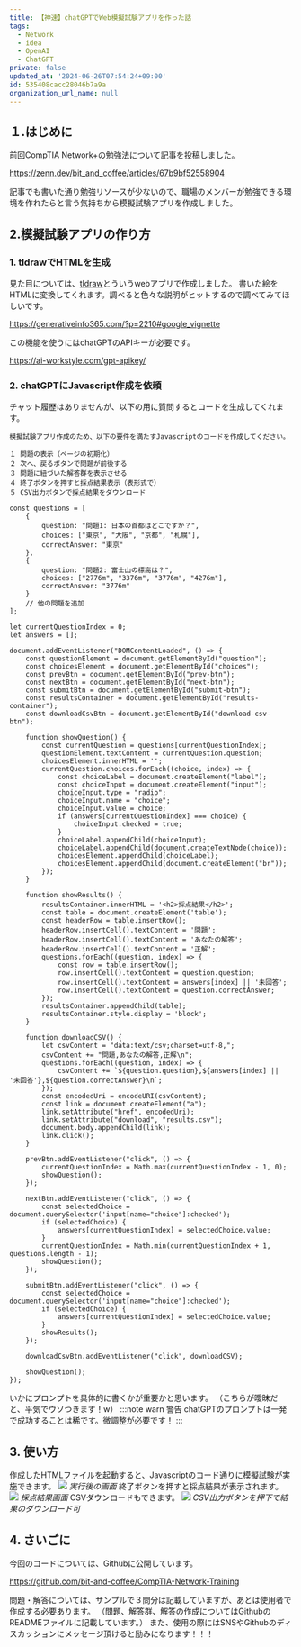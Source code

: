 ```yaml
---
title: 【神速】chatGPTでWeb模擬試験アプリを作った話
tags:
  - Network
  - idea
  - OpenAI
  - ChatGPT
private: false
updated_at: '2024-06-26T07:54:24+09:00'
id: 535408cacc28046b7a9a
organization_url_name: null
---
```

## １.はじめに
前回CompTIA Network+の勉強法について記事を投稿しました。

https://zenn.dev/bit_and_coffee/articles/67b9bf52558904

記事でも書いた通り勉強リソースが少ないので、職場のメンバーが勉強できる環境を作れたらと言う気持ちから模擬試験アプリを作成しました。


## 2.模擬試験アプリの作り方
### 1. tldrawでHTMLを生成  
見た目については、[tldraw](https://tldraw.dev/)とういうwebアプリで作成しました。
書いた絵をHTMLに変換してくれます。調べると色々な説明がヒットするので調べてみてほしいです。

https://generativeinfo365.com/?p=2210#google_vignette

この機能を使うにはchatGPTのAPIキーが必要です。

https://ai-workstyle.com/gpt-apikey/

### 2. chatGPTにJavascript作成を依頼
チャット履歴はありませんが、以下の用に質問するとコードを生成してくれます。
```
模擬試験アプリ作成のため、以下の要件を満たすJavascriptのコードを作成してください。

１ 問題の表示（ページの初期化）
２ 次へ、戻るボタンで問題が前後する
３ 問題に紐づいた解答群を表示させる
４ 終了ボタンを押すと採点結果表示（表形式で）
５ CSV出力ボタンで採点結果をダウンロード
```
```javascript:Javascript
const questions = [
    {
        question: "問題1: 日本の首都はどこですか？",
        choices: ["東京", "大阪", "京都", "札幌"],
        correctAnswer: "東京"
    },
    {
        question: "問題2: 富士山の標高は？",
        choices: ["2776m", "3376m", "3776m", "4276m"],
        correctAnswer: "3776m"
    }
    // 他の問題を追加
];

let currentQuestionIndex = 0;
let answers = [];

document.addEventListener("DOMContentLoaded", () => {
    const questionElement = document.getElementById("question");
    const choicesElement = document.getElementById("choices");
    const prevBtn = document.getElementById("prev-btn");
    const nextBtn = document.getElementById("next-btn");
    const submitBtn = document.getElementById("submit-btn");
    const resultsContainer = document.getElementById("results-container");
    const downloadCsvBtn = document.getElementById("download-csv-btn");

    function showQuestion() {
        const currentQuestion = questions[currentQuestionIndex];
        questionElement.textContent = currentQuestion.question;
        choicesElement.innerHTML = '';
        currentQuestion.choices.forEach((choice, index) => {
            const choiceLabel = document.createElement("label");
            const choiceInput = document.createElement("input");
            choiceInput.type = "radio";
            choiceInput.name = "choice";
            choiceInput.value = choice;
            if (answers[currentQuestionIndex] === choice) {
                choiceInput.checked = true;
            }
            choiceLabel.appendChild(choiceInput);
            choiceLabel.appendChild(document.createTextNode(choice));
            choicesElement.appendChild(choiceLabel);
            choicesElement.appendChild(document.createElement("br"));
        });
    }

    function showResults() {
        resultsContainer.innerHTML = '<h2>採点結果</h2>';
        const table = document.createElement('table');
        const headerRow = table.insertRow();
        headerRow.insertCell().textContent = '問題';
        headerRow.insertCell().textContent = 'あなたの解答';
        headerRow.insertCell().textContent = '正解';
        questions.forEach((question, index) => {
            const row = table.insertRow();
            row.insertCell().textContent = question.question;
            row.insertCell().textContent = answers[index] || '未回答';
            row.insertCell().textContent = question.correctAnswer;
        });
        resultsContainer.appendChild(table);
        resultsContainer.style.display = 'block';
    }

    function downloadCSV() {
        let csvContent = "data:text/csv;charset=utf-8,";
        csvContent += "問題,あなたの解答,正解\n";
        questions.forEach((question, index) => {
            csvContent += `${question.question},${answers[index] || '未回答'},${question.correctAnswer}\n`;
        });
        const encodedUri = encodeURI(csvContent);
        const link = document.createElement("a");
        link.setAttribute("href", encodedUri);
        link.setAttribute("download", "results.csv");
        document.body.appendChild(link);
        link.click();
    }

    prevBtn.addEventListener("click", () => {
        currentQuestionIndex = Math.max(currentQuestionIndex - 1, 0);
        showQuestion();
    });

    nextBtn.addEventListener("click", () => {
        const selectedChoice = document.querySelector('input[name="choice"]:checked');
        if (selectedChoice) {
            answers[currentQuestionIndex] = selectedChoice.value;
        }
        currentQuestionIndex = Math.min(currentQuestionIndex + 1, questions.length - 1);
        showQuestion();
    });

    submitBtn.addEventListener("click", () => {
        const selectedChoice = document.querySelector('input[name="choice"]:checked');
        if (selectedChoice) {
            answers[currentQuestionIndex] = selectedChoice.value;
        }
        showResults();
    });

    downloadCsvBtn.addEventListener("click", downloadCSV);

    showQuestion();
});
```
いかにプロンプトを具体的に書くかが重要かと思います。
（こちらが曖昧だと、平気でウソつきます！w）
:::note warn
警告
chatGPTのプロンプトは一発で成功することは稀です。微調整が必要です！
:::

## 3. 使い方
作成したHTMLファイルを起動すると、Javascriptのコード通りに模擬試験が実施できます。
![](https://raw.githubusercontent.com/bit-and-coffee/zenn-qiita-contents/main/images/comptia-network-training/1.png)
*実行後の画面*
終了ボタンを押すと採点結果が表示されます。
![](https://raw.githubusercontent.com/bit-and-coffee/zenn-qiita-contents/main/images/comptia-network-training/2.png)
*採点結果画面*
CSVダウンロードもできます。
![](https://raw.githubusercontent.com/bit-and-coffee/zenn-qiita-contents/main/images/comptia-network-training/3.png)
*CSV出力ボタンを押下で結果のダウンロード可*

## 4. さいごに
今回のコードについては、Githubに公開しています。

https://github.com/bit-and-coffee/CompTIA-Network-Training

問題・解答については、サンプルで３問分は記載していますが、あとは使用者で作成する必要あります。
（問題、解答群、解答の作成についてはGithubのREADMEファイルに記載しています。）
また、使用の際にはSNSやGithubのディスカッションにメッセージ頂けると励みになります！！！
